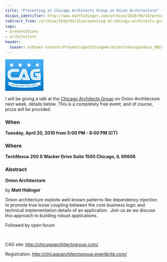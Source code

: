 ```yaml
---
title: "Presenting at Chicago Architects Group on Onion Architecture"
disqus_identifier: http://www.matthidinger.com/archive/2010/04/15/presenting-at-chicago-architects-group-on-onion-architecture.aspx
redirect_from: /archive/2010/04/15/presenting-at-chicago-architects-group-on-onion-architecture.aspx/
tags: 
- presentations
- architecture
header:
  teaser: subtext-content/PresentingatChicagoArchitectsGrouponOnio_9BC8/616709595_thumb.png
---
```

![](/images/subtext-content/PresentingatChicagoArchitectsGrouponOnio_9BC8/616709595_thumb.png)

I will be giving a talk at the [Chicago Architects Group](http://chicagoarchitectsgroup.com/) on Onion Architecture next week, details below. This is a completely free event, and of course, pizza will be provided.

### When

**Tuesday, April 20, 2010 from 5:00 PM - 8:00 PM (CT)**

### Where

**TechNexus
200 S Wacker Drive
Suite 1500
Chicago, IL 60606**

### Abstract

**Onion Architecture**

by **Matt Hidinger**

Onion architecture exploits well-known patterns like dependency injection to promote true loose coupling between the core business logic and technical implementation details of an application.  Join us as we discuss this approach to building robust applications.

Followed by open forum

 

CAG site: <http://chicagoarchitectsgroup.com/>

Registration: <http://chicagoarchitectsgroup.eventbrite.com/>

 

